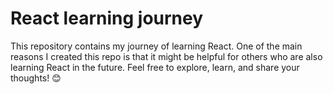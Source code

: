 # React learning journey

This repository contains my journey of learning React.
One of the main reasons I created this repo is that it might be helpful for others who are also learning React in the future.
Feel free to explore, learn, and share your thoughts! 😊

